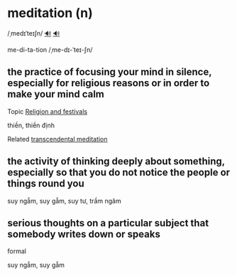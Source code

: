 # meditation (n)

/ˌmedɪˈteɪʃn/ [🔊](https://www.oxfordlearnersdictionaries.com/media/english/uk_pron/m/med/medit/meditation__gb_1.mp3) [🔊](https://www.oxfordlearnersdictionaries.com/media/english/us_pron/m/med/medit/meditation__us_1.mp3)

me-di-ta-tion /ˌme-dɪ-ˈteɪ-ʃn/

## the practice of focusing your mind in silence, especially for religious reasons or in order to make your mind calm

Topic [Religion and festivals]()

thiền, thiền định

Related [transcendental meditation]()

## the activity of thinking deeply about something, especially so that you do not notice the people or things round you

suy ngẫm, suy gẫm, suy tư, trầm ngâm

## serious thoughts on a particular subject that somebody writes down or speaks

formal

suy ngẫm, suy gẫm